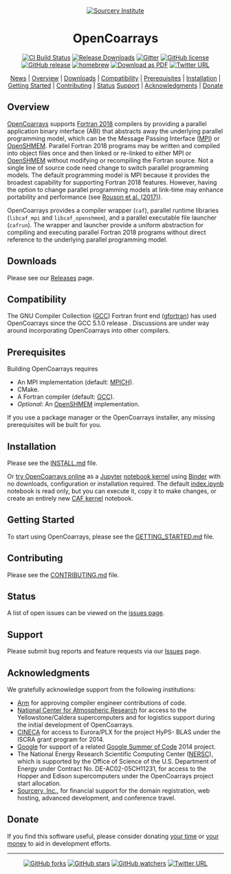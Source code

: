 <a name="top"> </a>

[This document is formatted with GitHub-Flavored Markdown.              ]:#
[For better viewing, including hyperlinks, read it online at            ]:#
[https://github.com/sourceryinstitute/OpenCoarrays/blob/master/README.md]:#
<div align="center">

[![Sourcery Institute][sourcery-institute logo]][Sourcery, Inc.]

OpenCoarrays
============

[![CI Build Status][build img]](https://travis-ci.org/sourceryinstitute/OpenCoarrays)
[![Release Downloads][download img]][Releases]
[![Gitter](https://img.shields.io/gitter/room/sourceryinstitute/opencoarrays.svg?style=flat-square)](https://gitter.im/sourceryinstitute/opencoarrays)
[![GitHub license][license img]](./LICENSE)
[![GitHub release][release img]](https://github.com/sourceryinstitute/OpenCoarrays/releases/latest)
[![homebrew](https://img.shields.io/homebrew/v/opencoarrays.svg?style=flat-square)](https://formulae.brew.sh/formula/opencoarrays)
[![Download as PDF][pdf img]](https://md2pdf.herokuapp.com/sourceryinstitute/OpenCoarrays/blob/master/README.pdf)
[![Twitter URL][twitter img]][default tweet]

[News](#news) | [Overview](#overview) | [Downloads](#downloads) |
[Compatibility](#compatibility) | [Prerequisites](#prerequisites) |
[Installation](#installation) | [Getting Started](#getting-started) |
[Contributing](#contributing) | [Status](#status)
[Support](#support) | [Acknowledgments](#acknowledgments) | [Donate](#donate)

</div>

Overview
--------

[OpenCoarrays] supports [Fortran 2018] compilers by providing a
parallel application binary interface (ABI) that abstracts away the
underlying parallel programming model, which can be the Message
Passing Interface ([MPI]) or [OpenSHMEM].  Parallel Fortran 2018
programs may be written and compiled into object files once and
then linked or re-linked to either MPI or [OpenSHMEM] without modifying
or recompiling the Fortran source.  Not a single line of source code
need change to switch parallel programming models.  The default
programming model is MPI because it provides the broadest capability
for supporting Fortran 2018  features.  However, having the option to
change parallel programming models at link-time may enhance portability
and performance (see [Rouson et al. (2017)]).

OpenCoarrays provides a compiler wrapper (`caf`), parallel runtime
libraries (`libcaf_mpi` and `libcaf_openshmem`), and a parallel
executable file launcher (`cafrun`).  The wrapper and launcher
provide a uniform abstraction for compiling and executing parallel
Fortran 2018 programs without direct reference to the underlying
parallel programming model.

Downloads
---------

Please see our [Releases] page.

Compatibility
-------------

The GNU Compiler Collection ([GCC]) Fortran front end ([gfortran]) has
used OpenCoarrays since the GCC 5.1.0 release .  Discussions are under
way around incorporating OpenCoarrays into other compilers.

Prerequisites
-------------

Building OpenCoarrays requires

* An MPI implementation (default: [MPICH]).
* CMake.
* A Fortran compiler (default: [GCC]).
* _Optional_: An [OpenSHMEM] implementation.

If you use a package manager or the OpenCoarrays installer, any
missing prerequisites will be built for you.


Installation
------------

Please see the [INSTALL.md] file.

Or [try OpenCoarrays online] as a [Jupyter] [notebook kernel]
using [Binder] with no downloads, configuration or installation required.
The default [index.ipynb] notebook is read only, but you can
execute it, copy it to make changes, or create an entirely
new [CAF kernel][notebook kernel] notebook.

Getting Started
---------------

To start using OpenCoarrays, please see the [GETTING_STARTED.md] file.

Contributing
------------

Please see the [CONTRIBUTING.md] file.

Status
------

A list of open issues can be viewed on the
[issues page](https://github.com/sourceryinstitute/opencoarrays/issues).

Support
-------

Please submit bug reports and feature requests via our [Issues] page.

Acknowledgments
----------------

We gratefully acknowledge support from the following institutions:

* [Arm] for approving compiler engineer contributions of code.
* [National Center for Atmospheric Research] for access to the
  Yellowstone/Caldera supercomputers and for logistics support during
  the initial development of OpenCoarrays.
* [CINECA] for access to Eurora/PLX for the project HyPS- BLAS under
  the ISCRA grant program for 2014.
* [Google] for support of a related [Google Summer of Code] 2014
  project.
* The National Energy Research Scientific Computing Center ([NERSC]),
  which is supported by the Office of Science of the U.S. Department
  of Energy under Contract No. DE-AC02-05CH11231, for access to the
  Hopper and Edison supercomputers under the OpenCoarrays project
  start allocation.
* [Sourcery, Inc.], for financial support for the domain registration,
  web hosting, advanced development, and conference travel.

Donate
------

If you find this software useful, please consider donating
[your time](CONTRIBUTING.md) or
[your money](http://www.sourceryinstitute.org/store/p5/Donation.html)
to aid in development efforts.

---

<div align="center">

[![GitHub forks](https://img.shields.io/github/forks/sourceryinstitute/OpenCoarrays.svg?style=social&label=Fork)](https://github.com/sourceryinstitute/OpenCoarrays/fork)
[![GitHub stars](https://img.shields.io/github/stars/sourceryinstitute/OpenCoarrays.svg?style=social&label=Star)](https://github.com/sourceryinstitute/OpenCoarrays)
[![GitHub watchers](https://img.shields.io/github/watchers/sourceryinstitute/OpenCoarrays.svg?style=social&label=Watch)](https://github.com/sourceryinstitute/OpenCoarrays)
[![Twitter URL][twitter img]][default tweet]

</div>

[Hyperlinks]:#

[News]: #news
[Overview]: #overview
[Downloads]: #downloads
[Compatibility]: #compatibility
[Prerequisites]: #prerequisites
[Installation]: #installation
[Contributing]: #contributing
[Acknowledgments]: #acknowledgments

[Fortran 2018]: https://j3-fortran.org/doc/year/18/18-007r1.pdf 
[Arm]: https://www.arm.com

[OpenSHMEM]: http://www.openshmem.org/site/
[sourcery-institute logo]: http://www.sourceryinstitute.org/uploads/4/9/9/6/49967347/sourcery-logo-rgb-hi-rez-1.png
[OpenCoarrays]: http://www.opencoarrays.org
[ABI]: https://gcc.gnu.org/onlinedocs/gfortran/Coarray-Programming.html#Coarray-Programming
[MPI]: https://www.mpi-forum.org/
[GCC]: https://gcc.gnu.org
[gfortran]: https://gcc.gnu.org/wiki/GFortran
[MPICH]: https://www.mpich.org
[Sourcery, Inc.]: http://www.sourceryinstitute.org
[Google]: https://www.google.com
[CINECA]: https://www.cineca.it/en
[NERSC]: https://www.nersc.gov
[National Center for Atmospheric Research]: https://ncar.ucar.edu
[INSTALL.md]: ./INSTALL.md
[GASNet]: https://gasnet.lbl.gov
[CONTRIBUTING.md]: ./CONTRIBUTING.md
[GETTING_STARTED.md]: ./GETTING_STARTED.md
[Google Summer of Code]: https://www.google-melange.com/archive/gsoc/2014/orgs/gcc

[Issues]: https://github.com/sourceryinstitute/OpenCoarrays/issues
[Releases]: https://github.com/sourceryinstitute/OpenCoarrays/releases

[try OpenCoarrays online]: https://bit.ly/CAF-Binder
[notebook kernel]: https://github.com/sourceryinstitute/jupyter-CAF-kernel
[Binder]: https://mybinder.org
[Jupyter]: https://jupyter.org
[index.ipynb]: https://nbviewer.jupyter.org/github/sourceryinstitute/jupyter-CAF-kernel/blob/master/index.ipynb

[build img]: https://img.shields.io/travis-ci/sourceryinstitute/OpenCoarrays/master.svg?style=flat-square "Travis-CI build badge"
[CI Master Branch]: https://travis-ci.org/sourceryinstitute/OpenCoarrays?branch=master "View Travis-CI builds"
[download img]: https://img.shields.io/github/downloads/sourceryinstitute/OpenCoarrays/total.svg?style=flat-square "Download count badge"
[license img]: https://img.shields.io/badge/license-BSD--3-blue.svg?style=flat-square "BSD-3 License badge"
[release img]: https://img.shields.io/github/release/sourceryinstitute/OpenCoarrays.svg?style=flat-square "Latest release badge"
[pdf img]: https://img.shields.io/badge/PDF-README.md-6C2DC7.svg?style=flat-square "Download this readme as a PDF"
[twitter img]: https://img.shields.io/twitter/url/http/shields.io.svg?style=social
[Writing Fortran 2018 Today]: https://www.eventbrite.com/e/writing-fortran-2018-today-object-oriented-parallel-programming-tickets-48982176007
[Rouson et al. (2017)]: http://www.opencoarrays.org/uploads/6/9/7/4/69747895/a4-rouson.pdf

[default tweet]: https://twitter.com/intent/tweet?hashtags=HPC,Fortran,PGAS&related=zbeekman,gnutools,HPCwire,HPC_Guru,hpcprogrammer,SciNetHPC,DegenerateConic,jeffdotscience,travisci&text=Stop%20programming%20w%2F%20the%20%23MPI%20docs%20in%20your%20lap%2C%20try%20Coarray%20Fortran%20w%2F%20OpenCoarrays%20%26%20GFortran!&url=https%3A//github.com/sourceryinstitute/OpenCoarrays
